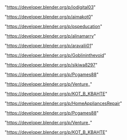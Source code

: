 "https://developer.blender.org/p/iodigital03"

"https://developer.blender.org/p/aimakot0"

"https://developer.blender.org/p/pspeducation"

"https://developer.blender.org/p/alinamarry"

"https://developer.blender.org/p/aravalii01"

"https://developer.blender.org/p/Goblininthevoid"

"https://developer.blender.org/p/sikiwa8297"

"https://developer.blender.org/p/Pcgames88"

"https://developer.blender.org/p/Venture_"

"https://developer.blender.org/p/KOT_B_KBAHTE"

"https://developer.blender.org/p/HomeAppliancesRepair"

 
"https://developer.blender.org/p/Pcgames88"


"https://developer.blender.org/p/Venture_"


"https://developer.blender.org/p/KOT_B_KBAHTE"


 
